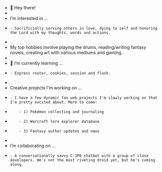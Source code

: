 - 👋 Hey there!
- 
- I’m interested in ... 
-     - Sacrificially serving others in love, dying to self and honoring the Lord with my thoughts, words and actions.
- 
- My top hobbies involve playing the drums, reading/writing fantasy novels, creating art with various mediums and gaming.
-      
- 🌱 I’m currently learning ... 
-     - Express router, cookies, session and flash.
- 
- Creative projects I'm working on ... 
-     - I have a few dynamic fan web projects I'm slowly working on that I'm pretty excited about. More to come!
-         - 1) Pokémon collecting and journaling
-         - 2) Warcraft lore explorer database
-         - 3) Fantasy author updates and news
-      
- I’m collaborating on ... 
-     - A conversationally savvy C-3P0 chatbot with a group of close developers. He's not the most riveting droid yet, but he's coming along.

<!---
HonorableAnomaly/HonorableAnomaly is a ✨ special ✨ repository because its `README.md` (this file) appears on your GitHub profile.
You can click the Preview link to take a look at your changes.
--->
